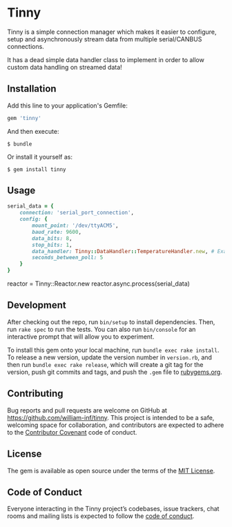 # Tinny

Tinny is a simple connection manager which makes it easier to configure, setup and asynchronously stream data from multiple serial/CANBUS connections.

It has a dead simple data handler class to implement in order to allow custom data handling on streamed data!

## Installation

Add this line to your application's Gemfile:

```ruby
gem 'tinny'
```

And then execute:

    $ bundle

Or install it yourself as:

    $ gem install tinny

## Usage

```ruby
serial_data = {
    connection: 'serial_port_connection',
    config: {
        mount_point: '/dev/ttyACM5',
        baud_rate: 9600,
        data_bits: 8,
        stop_bits: 1,
        data_handler: Tinny::DataHandler::TemperatureHandler.new, # Example data handler
        seconds_between_poll: 5
    }
}
```

reactor = Tinny::Reactor.new
reactor.async.process(serial_data)


## Development

After checking out the repo, run `bin/setup` to install dependencies. Then, run `rake spec` to run the tests. You can also run `bin/console` for an interactive prompt that will allow you to experiment.

To install this gem onto your local machine, run `bundle exec rake install`. To release a new version, update the version number in `version.rb`, and then run `bundle exec rake release`, which will create a git tag for the version, push git commits and tags, and push the `.gem` file to [rubygems.org](https://rubygems.org).

## Contributing

Bug reports and pull requests are welcome on GitHub at https://github.com/william-inf/tinny. This project is intended to be a safe, welcoming space for collaboration, and contributors are expected to adhere to the [Contributor Covenant](http://contributor-covenant.org) code of conduct.

## License

The gem is available as open source under the terms of the [MIT License](https://opensource.org/licenses/MIT).

## Code of Conduct

Everyone interacting in the Tinny project’s codebases, issue trackers, chat rooms and mailing lists is expected to follow the [code of conduct](https://github.com/william-inf/tinny/blob/master/CODE_OF_CONDUCT.md).
